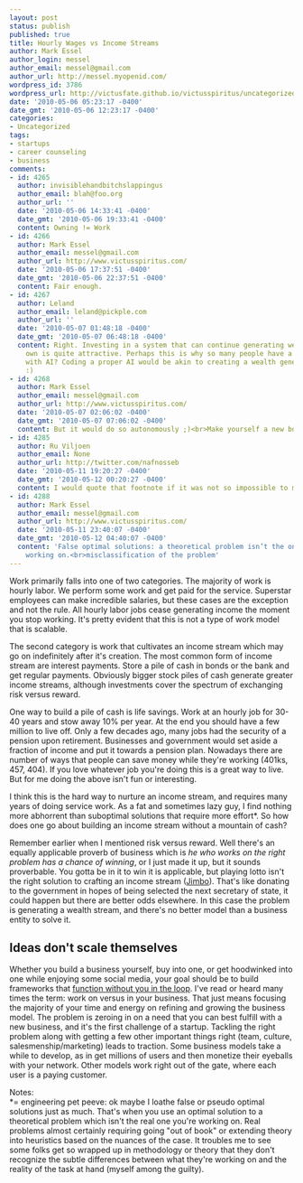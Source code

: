 ```yaml
---
layout: post
status: publish
published: true
title: Hourly Wages vs Income Streams
author: Mark Essel
author_login: messel
author_email: messel@gmail.com
author_url: http://messel.myopenid.com/
wordpress_id: 3786
wordpress_url: http://victusfate.github.io/victusspiritus/uncategorized/2010/05/06/hourly-wages-vs-income-streams/
date: '2010-05-06 05:23:17 -0400'
date_gmt: '2010-05-06 12:23:17 -0400'
categories:
- Uncategorized
tags:
- startups
- career counseling
- business
comments:
- id: 4265
  author: invisiblehandbitchslappingus
  author_email: blah@foo.org
  author_url: ''
  date: '2010-05-06 14:33:41 -0400'
  date_gmt: '2010-05-06 19:33:41 -0400'
  content: Owning != Work
- id: 4266
  author: Mark Essel
  author_email: messel@gmail.com
  author_url: http://www.victusspiritus.com/
  date: '2010-05-06 17:37:51 -0400'
  date_gmt: '2010-05-06 22:37:51 -0400'
  content: Fair enough.
- id: 4267
  author: Leland
  author_email: leland@pickple.com
  author_url: ''
  date: '2010-05-07 01:48:18 -0400'
  date_gmt: '2010-05-07 06:48:18 -0400'
  content: Right. Investing in a system that can continue generating wealth on it&#39;s
    own is quite attractive. Perhaps this is why so many people have a fascination
    with AI? Coding a proper AI would be akin to creating a wealth generation system.
    :)
- id: 4268
  author: Mark Essel
  author_email: messel@gmail.com
  author_url: http://www.victusspiritus.com/
  date: '2010-05-07 02:06:02 -0400'
  date_gmt: '2010-05-07 07:06:02 -0400'
  content: But it would do so autonomously ;)<br>Make yourself a new boss?
- id: 4285
  author: Ru Viljoen
  author_email: None
  author_url: http://twitter.com/nafnosseb
  date: '2010-05-11 19:20:27 -0400'
  date_gmt: '2010-05-12 00:20:27 -0400'
  content: I would quote that footnote if it was not so impossible to memorize.
- id: 4288
  author: Mark Essel
  author_email: messel@gmail.com
  author_url: http://www.victusspiritus.com/
  date: '2010-05-11 23:40:07 -0400'
  date_gmt: '2010-05-12 04:40:07 -0400'
  content: 'False optimal solutions: a theoretical problem isn’t the one you’re really
    working on.<br>misclassification of the problem'
---
```

<p>Work primarily falls into one of two categories. The majority of work is hourly labor. We perform some work and get paid for the service. Superstar employees can make incredible salaries, but these cases are the exception and not the rule.  All hourly labor jobs cease generating income the moment you stop working. It's pretty evident that this is not a type of work model that is scalable.</p>
<p>The second category is work that cultivates an income stream which may go on indefinitely after it's creation. The most common form of income stream are interest payments. Store a pile of cash in bonds or the bank and get regular payments. Obviously bigger stock piles of cash generate greater income streams, although investments cover the spectrum of exchanging risk versus reward.</p>
<p>One way to build a pile of cash is life savings. Work at an hourly job for 30-40 years and stow away 10% per year. At the end you should have a few million to live off. Only a few decades ago, many jobs had the security of a pension upon retirement. Businesses and government would set aside a fraction of income and put it towards a pension plan. Nowadays there are number of ways that people can save money while they're working (401ks, 457, 404). If you love whatever job you're doing this is a great way to live. But for me doing the  above isn't fun or interesting.</p>
<p>I think this is the hard way to nurture an income stream, and requires many years of doing service work. As a fat and sometimes lazy guy, I find nothing more abhorrent than suboptimal solutions that require more effort*. So how does one go about building an income stream without a mountain of cash?</p>
<p>Remember earlier when I mentioned risk versus reward. Well there's an equally applicable proverb of business which is <em>he who works on the right problem has a chance of winning</em>, or I just made it up, but it sounds proverbable. You gotta be in it to win it is applicable, but playing lotto isn't the right solution to crafting an income stream (<a href="http://twitter.com/jimocz">Jimbo</a>). That's like donating to the government in hopes of being selected the next secretary of state, it could happen but there are better odds elsewhere. In this case the problem is generating a wealth stream, and there's no better model than a business entity to solve it.</p>
<h2>Ideas don't scale themselves</h2>
<p>Whether you build a business yourself, buy into one, or get hoodwinked into one while enjoying some social media, your goal should be to build frameworks that <a href="http://victusfate.github.io/victusspiritus/uncategorized/2010/02/13/design-frameworks-that-function-without-you-in-the-loop/">function without you in the loop</a>. I've read or heard many times the term: work on versus in your business. That just means focusing the majority of your time and energy on refining and growing the business model. The problem is zeroing in on a need that you can best fulfill with a new business, and it's the first challenge of a startup. Tackling the right problem along with getting a few other important things right (team, culture, salesmenship/marketing) leads to traction. Some business models take a while to develop, as in get millions of users and then monetize their eyeballs with your network. Other models work right out of the gate, where each user is a paying customer.</p>
<p>Notes:<br />
*= engineering pet peeve: ok maybe I loathe false or pseudo optimal solutions just as much. That's when you use an optimal solution to a theoretical problem which isn't the real one you're working on. Real problems almost certainly requiring going "out of book" or extending theory into heuristics based on the nuances of the case. It troubles me to see some folks get so wrapped up in methodology or theory that they don't recognize the subtle differences between what they're working on and the reality of the task at hand (myself among the guilty).</p>
